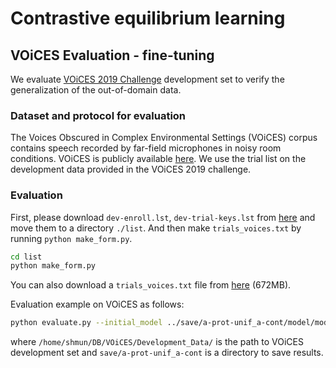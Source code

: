 # Contrastive equilibrium learning


## VOiCES Evaluation - fine-tuning
We evaluate [VOiCES 2019 Challenge](https://iqtlabs.github.io/voices/) development set to verify the generalization of the out-of-domain data.


### Dataset and protocol for evaluation
The Voices Obscured in Complex Environmental Settings (VOiCES) corpus contains speech recorded by far-field microphones in noisy room conditions. VOiCES is publicly available [here](https://iqtlabs.github.io/voices/downloads/). We use the trial list on the development data provided in the VOiCES 2019 challenge.


### Evaluation
First, please download `dev-enroll.lst`, `dev-trial-keys.lst` from [here](https://iqtlabs.github.io/voices/downloads/) and move them to a directory `./list`. And then make `trials_voices.txt` by running `python make_form.py`.
```bash
cd list
python make_form.py
```
You can also download a `trials_voices.txt` file from [here](https://drive.google.com/file/d/1uCTIrDIl13hBDfQXYT4WITOlDYB-TgfW/view?usp=sharing) (672MB).

Evaluation example on VOiCES as follows:

```bash
python evaluate.py --initial_model ../save/a-prot-unif_a-cont/model/model000000001.model --save_path save/a-prot-unif_a-cont/ --save_filename model000000001 --test_list ./list/trials_voices.txt --test_path /home/shmun/DB/VOiCES/Development_Data/
```
where `/home/shmun/DB/VOiCES/Development_Data/` is the path to VOiCES development set and `save/a-prot-unif_a-cont` is a directory to save results.

